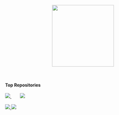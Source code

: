 <p align="center">
  <img src="https://github.githubassets.com/images/mona-loading-dark.gif" width="200" height="200">
</p>

 <br>
<!--
| <a href="https://github.com/vvsungho"><img align="center" src="https://github-readme-stats.vercel.app/api?username=vvsungho&show_icons=true&include_all_commits=true&theme=buefy&hide_border=true" alt="vvsungho's github stats" /></a> | <a href="https://github.com/vvsungho"><img align="center" src="https://github-readme-stats.vercel.app/api/top-langs/?username=vvsungho&layout=compact&theme=buefy&hide_border=true" /></a> |
-->
<!-- | ------------- | ------------- | -->

#### Top Repositories

<div>
  <a href="https://github.com/vvsungho/java-lotto-pro">
    <img src="https://github-readme-stats.vercel.app/api/pin/?username=vvsungho&repo=java-lotto-pro" />  
  </a>
    &nbsp;&nbsp;&nbsp;&nbsp;&nbsp;&nbsp;
  <a href="https://github.com/vvsungho/jwp-qna">
    <img src="https://github-readme-stats.vercel.app/api/pin/?username=vvsungho&repo=jwp-qna" />
  </a>
</div>
<br>
<div>
  <a href="https://github.com/vvsungho/atdd-subway-admin">
    <img src="https://github-readme-stats.vercel.app/api/pin/?username=vvsungho&repo=atdd-subway-admin" />
  </a>
  <a href="https://github.com/vvsungho/infra-subway-deploy">
    <img src="https://github-readme-stats.vercel.app/api/pin/?username=vvsungho&repo=infra-subway-deploy" />
  </a>
</div>
